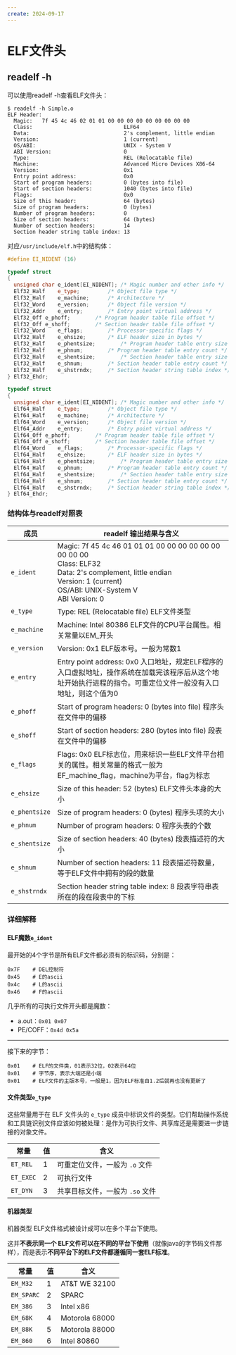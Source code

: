 ```yaml
---
create: 2024-09-17
---
```

# ELF文件头

## readelf -h

可以使用readelf -h查看ELF文件头：

```shell
$ readelf -h Simple.o
ELF Header:
  Magic:   7f 45 4c 46 02 01 01 00 00 00 00 00 00 00 00 00 
  Class:                             ELF64
  Data:                              2's complement, little endian
  Version:                           1 (current)
  OS/ABI:                            UNIX - System V
  ABI Version:                       0
  Type:                              REL (Relocatable file)
  Machine:                           Advanced Micro Devices X86-64
  Version:                           0x1
  Entry point address:               0x0
  Start of program headers:          0 (bytes into file)
  Start of section headers:          1040 (bytes into file)
  Flags:                             0x0
  Size of this header:               64 (bytes)
  Size of program headers:           0 (bytes)
  Number of program headers:         0
  Size of section headers:           64 (bytes)
  Number of section headers:         14
  Section header string table index: 13
```

对应`/usr/include/elf.h`中的结构体：

```C++
#define EI_NIDENT (16)

typedef struct
{
  unsigned char	e_ident[EI_NIDENT];	/* Magic number and other info */
  Elf32_Half	e_type;			/* Object file type */
  Elf32_Half	e_machine;		/* Architecture */
  Elf32_Word	e_version;		/* Object file version */
  Elf32_Addr	e_entry;		/* Entry point virtual address */
  Elf32_Off	e_phoff;		/* Program header table file offset */
  Elf32_Off	e_shoff;		/* Section header table file offset */
  Elf32_Word	e_flags;		/* Processor-specific flags */
  Elf32_Half	e_ehsize;		/* ELF header size in bytes */
  Elf32_Half	e_phentsize;		/* Program header table entry size */
  Elf32_Half	e_phnum;		/* Program header table entry count */
  Elf32_Half	e_shentsize;		/* Section header table entry size */
  Elf32_Half	e_shnum;		/* Section header table entry count */
  Elf32_Half	e_shstrndx;		/* Section header string table index */
} Elf32_Ehdr;

typedef struct
{
  unsigned char	e_ident[EI_NIDENT];	/* Magic number and other info */
  Elf64_Half	e_type;			/* Object file type */
  Elf64_Half	e_machine;		/* Architecture */
  Elf64_Word	e_version;		/* Object file version */
  Elf64_Addr	e_entry;		/* Entry point virtual address */
  Elf64_Off	e_phoff;		/* Program header table file offset */
  Elf64_Off	e_shoff;		/* Section header table file offset */
  Elf64_Word	e_flags;		/* Processor-specific flags */
  Elf64_Half	e_ehsize;		/* ELF header size in bytes */
  Elf64_Half	e_phentsize;		/* Program header table entry size */
  Elf64_Half	e_phnum;		/* Program header table entry count */
  Elf64_Half	e_shentsize;		/* Section header table entry size */
  Elf64_Half	e_shnum;		/* Section header table entry count */
  Elf64_Half	e_shstrndx;		/* Section header string table index */
} Elf64_Ehdr;
```

### 结构体与readelf对照表

| 成员          | readelf 输出结果与含义                                       |
| ------------- | ------------------------------------------------------------ |
| `e_ident`     | Magic: 7f 45 4c 46 01 01 01 00 00 00 00 00 00 00 00 00 <br />Class: ELF32 <br />Data: 2's complement, little endian <br />Version: 1 (current) <br />OS/ABI: UNIX-System V <br />ABI Version: 0 |
| `e_type`      | Type: REL (Relocatable file) ELF文件类型                     |
| `e_machine`   | Machine: Intel 80386 ELF文件的CPU平台属性。相关常量以EM_开头 |
| `e_version`   | Version: 0x1 ELF版本号。一般为常数1                          |
| `e_entry`     | Entry point address: 0x0 入口地址，规定ELF程序的入口虚拟地址，操作系统在加载完该程序后从这个地址开始执行进程的指令。可重定位文件一般没有入口地址，则这个值为0 |
| `e_phoff`     | Start of program headers: 0 (bytes into file) 程序头在文件中的偏移 |
| `e_shoff`     | Start of section headers: 280 (bytes into file) 段表在文件中的偏移 |
| `e_flags`     | Flags: 0x0 ELF标志位，用来标识一些ELF文件平台相关的属性。相关常量的格式一般为EF_machine_flag，machine为平台，flag为标志 |
| `e_ehsize`    | Size of this header: 52 (bytes) ELF文件头本身的大小          |
| `e_phentsize` | Size of program headers: 0 (bytes) 程序头项的大小            |
| `e_phnum`     | Number of program headers: 0 程序头表的个数                  |
| `e_shentsize` | Size of section headers: 40 (bytes) 段表描述符的大小         |
| `e_shnum`     | Number of section headers: 11 段表描述符数量，等于ELF文件中拥有的段的数量 |
| `e_shstrndx`  | Section header string table index: 8 段表字符串表所在的段在段表中的下标 |

### 详细解释

#### ELF魔数`e_ident`

最开始的4个字节是所有ELF文件都必须有的标识码，分别是：

```shell
0x7F	# DEL控制符
0x45 	# E的ascii
0x4c 	# L的ascii
0x46	# F的ascii
```

几乎所有的可执行文件开头都是魔数：

* a.out：`0x01 0x07`
* PE/COFF：`0x4d 0x5a`

---

接下来的字节：

```shell
0x01	# ELF的文件类，01表示32位，02表示64位
0x01 	# 字节序，表示大端还是小端
0x01 	# ELF文件的主版本号，一般是1，因为ELF标准自1.2后就再也没有更新了
```

#### 文件类型`e_type`

这些常量用于在 ELF 文件头的 `e_type` 成员中标识文件的类型。它们帮助操作系统和工具链识别文件应该如何被处理：是作为可执行文件、共享库还是需要进一步链接的对象文件。

| 常量      | 值   | 含义                            |
| --------- | ---- | ------------------------------- |
| `ET_REL`  | 1    | 可重定位文件，一般为 `.o` 文件  |
| `ET_EXEC` | 2    | 可执行文件                      |
| `ET_DYN`  | 3    | 共享目标文件，一般为 `.so` 文件 |

#### 机器类型

机器类型 ELF文件格式被设计成可以在多个平台下使用。

这并**不表示同一个 ELF文件可以在不同的平台下使用**（就像java的字节码文件那样），而是表示**不同平台下的ELF文件都遵循同一套ELF标准**。

| 常量       | 值   | 含义           |
| ---------- | ---- | -------------- |
| `EM_M32`   | 1    | AT&T WE 32100  |
| `EM_SPARC` | 2    | SPARC          |
| `EM_386`   | 3    | Intel x86      |
| `EM_68K`   | 4    | Motorola 68000 |
| `EM_88K`   | 5    | Motorola 88000 |
| `EM_860`   | 6    | Intel 80860    |
